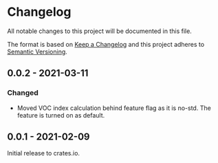 # Changelog

All notable changes to this project will be documented in this file.

The format is based on [Keep a Changelog](http://keepachangelog.com/en/1.0.0/)
and this project adheres to [Semantic Versioning](http://semver.org/spec/v2.0.0.html).

## 0.0.2 - 2021-03-11

### Changed

- Moved VOC index calculation behind feature flag as it is no-std. The feature is turned on as default.


## 0.0.1 - 2021-02-09

Initial release to crates.io.


[0.0.2]: https://github.com/mjaakkol/sgp40-rs/compare/v0.0.1...v0.0.2

[i5]: https://github.com/mjaakkol/sgp40-rs/pull/5